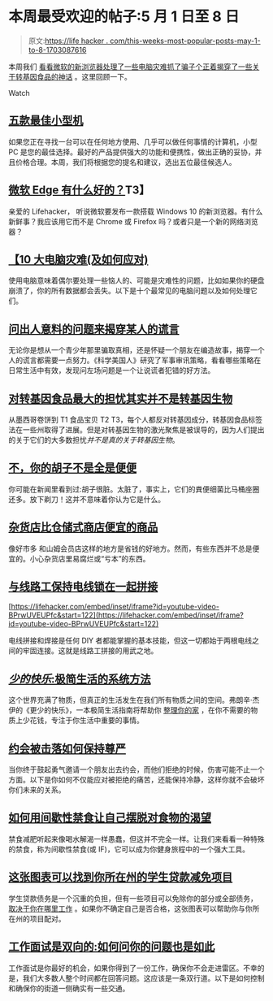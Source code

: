 # 本周最受欢迎的帖子:5 月 1 日至 8 日

> 原文:[https://life hacker . com/this-weeks-most-popular-posts-may-1-to-8-1703087616](https://lifehacker.com/this-weeks-most-popular-posts-may-1st-to-8th-1703087616)

本周我们 [看看微软的新浏览器](https://lifehacker.com/is-microsoft-edge-any-good-1702545838)[处理了一些电脑灾难](http://lifehacker.com/top-10-computer-disasters-and-how-to-deal-with-them-1701627195)[抓了骗子个正着](http://lifehacker.com/ask-unexpected-questions-to-catch-someone-in-a-lie-1702323993)[揭穿了一些关于转基因食品的神话](http://vitals.lifehacker.com/the-biggest-concerns-about-gmo-food-arent-really-about-1702906290) 。这里回顾一下。

Watch

## [五款最佳小型机](http://lifehacker.com/five-best-small-form-factor-pcs-1701619172)

如果您正在寻找一台可以在任何地方使用、几乎可以做任何事情的计算机，小型 PC 是您的最佳选择。最好的产品提供强大的功能和便携性，做出正确的妥协，并且价格合理。本周，我们将根据您的提名和建议，选出五位最佳候选人。

## [微软 Edge 有什么好的？](http://lifehacker.com/is-microsoft-edge-any-good-1702545838)T3】

亲爱的 Lifehacker，
听说微软要发布一款搭载 Windows 10 的新浏览器。有什么新鲜事？我应该用它而不是 Chrome 或 Firefox 吗？或者只是一个新的网络浏览器？

## [【10 大电脑灾难(及如何应对)](http://lifehacker.com/top-10-computer-disasters-and-how-to-deal-with-them-1701627195)

使用电脑意味着偶尔要处理一些恼人的、可能是灾难性的问题，比如如果你的硬盘崩溃了，你的所有数据都会丢失。以下是十个最常见的电脑问题以及如何处理它们。

## [问出人意料的问题来揭穿某人的谎言](http://lifehacker.com/ask-unexpected-questions-to-catch-someone-in-a-lie-1702323993)

无论你是想从一个青少年那里骗取真相，还是怀疑一个朋友在编造故事，揭穿一个人的谎言都需要一点努力。《科学美国人》研究了军事审讯策略，看看哪些策略在日常生活中有效，发现问左场问题是一个让说谎者犯错的好方法。

## [对转基因食品最大的担忧其实并不是转基因生物](http://vitals.lifehacker.com/the-biggest-concerns-about-gmo-food-arent-really-about-1702906290)

从墨西哥卷饼到 T1 食品宝贝 T2 T3，每个人都反对转基因成分，转基因食品标签法在一些州取得了进展。但是对转基因生物的激光聚焦是被误导的，因为人们提出的关于它们的大多数担忧*并不是真的关于转基因生物*。

## [不，你的胡子不是全是便便](http://vitals.lifehacker.com/no-your-beard-is-not-full-of-poop-1702585958)

你可能在新闻里看到过:胡子很脏。太脏了，事实上，它们的粪便细菌比马桶座圈还多。放下剃刀！这并不意味着你认为它是什么。

## [杂货店比仓储式商店便宜的商品](http://lifehacker.com/the-items-that-are-cheaper-at-grocery-stores-than-wareh-1700749369)

像好市多 和山姆会员店这样的地方是省钱的好地方。然而，有些东西并不总是便宜的。小心杂货店里易腐烂或“亏本”的东西。

## [与线路工保持电线锁在一起拼接](http://workshop.lifehacker.com/keep-wires-locked-together-with-the-linesman-splice-1702220851)

 [https://lifehacker.com/embed/inset/iframe?id=youtube-video-BPrwUVEUPfc&start=122](https://lifehacker.com/embed/inset/iframe?id=youtube-video-BPrwUVEUPfc&start=122) 

电线拼接和焊接是任何 DIY 者都能掌握的基本技能，但这一切都始于两根电线之间的牢固连接。这就是线路工拼接的用武之地。

## [*少的快乐*:极简生活的系统方法](http://lifehacker.com/the-joy-of-less-a-systematic-approach-to-minimalist-li-1702187267)

这个世界充满了物质，但真正的生活发生在我们所有物质之间的空间。弗朗辛·杰伊的《更少的快乐》，一本极简生活指南将帮助你 [整理你的家](http://lifehacker.com/how-to-kick-your-clutter-habit-and-live-in-a-clean-hous-5957609) ，在你不需要的物质上少花钱，专注于你生活中重要的事情。

## [约会被击落如何保持尊严](http://lifehacker.com/how-to-keep-your-dignity-when-you-get-shot-down-for-a-d-1701994424)

当你终于鼓起勇气邀请一个朋友出去约会，而他们拒绝的时候，伤害可能不止一个方面。以下是你如何不仅能应对被拒绝的痛苦，还能保持冷静，这样你就不会破坏你们未来的关系。

## [如何用间歇性禁食让自己摆脱对食物的渴望](http://vitals.lifehacker.com/how-to-free-yourself-from-food-cravings-with-intermitte-1702108722)

禁食减肥听起来像喝水解渴一样愚蠢，但这并不完全一样。让我们来看看一种特殊的禁食，称为间歇性禁食(或 IF)，它可以成为你健身旅程中的一个强大工具。

## [这张图表可以找到你所在州的学生贷款减免项目](http://lifehacker.com/this-chart-can-find-student-loan-forgiveness-programs-i-1702508838)

学生贷款债务是一个沉重的负担，但有一些项目可以免除你的部分或全部债务， [取决于你在哪里工作](http://lifehacker.com/see-if-you-qualify-for-loan-forgiveness-if-you-work-in-1226102876) 。如果你不确定自己是否合格，这张图表可以帮助你与你所在州的项目配对。

## [工作面试是双向的:如何问你的问题也是如此](http://lifehacker.com/job-interviews-are-two-way-streets-how-to-ask-your-que-1702539593)

工作面试是你最好的机会，如果你得到了一份工作，确保你不会走进雷区。不幸的是，我们大多数人整个时间都在回答问题。这应该是一条双行道。以下是如何控制和确保你的街道一侧确实有一些交通。